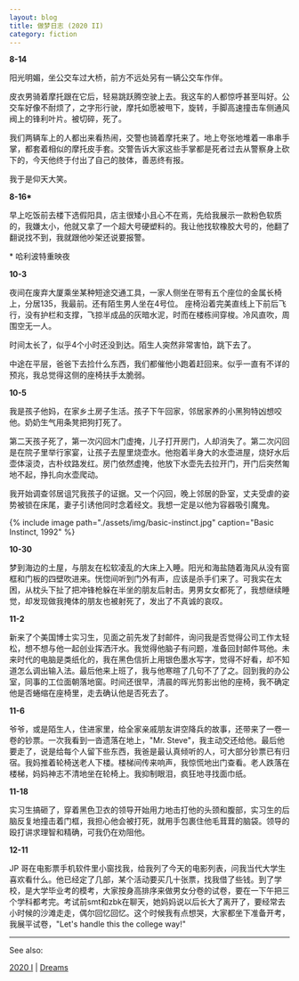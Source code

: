 ```yaml
---
layout: blog
title: 做梦日志 (2020 II)
category: fiction
---
```


**8-14**

阳光明媚，坐公交车过大桥，前方不远处另有一辆公交车作伴。

皮衣男骑着摩托跟在它后，轻易跳跃腾空驶上去。我这车的人都惊呼甚至叫好。公交车好像不耐烦了，之字形行驶，摩托如愿被甩下，旋转，手脚高速撞击车侧通风阀上的锋利叶片。被切碎，死了。

我们两辆车上的人都出来看热闹，交警也骑着摩托来了。地上夸张地堆着一串串手掌，都套着相似的摩托皮手套。交警告诉大家这些手掌都是死者过去从警察身上砍下的，今天他终于付出了自己的肢体，善恶终有报。

我于是仰天大笑。

**8-16\***

早上吃饭前去楼下选假阳具，店主很矮小且心不在焉，先给我展示一款粉色软质的，我嫌太小，他就又拿了一个超大号硬塑料的。我让他找软橡胶大号的，他翻了翻说找不到，我就跟他吵架还说要报警。

\* 哈利波特重映夜

**10-3**

夜间在废弃大厦乘坐某种短途交通工具，一家人侧坐在带有五个座位的金属长椅上，分居135，我最前。还有陌生男人坐在4号位。
座椅沿着完美直线上下前后飞行，没有护栏和支撑，飞掠半成品的灰暗水泥，时而在楼栋间穿梭。冷风直吹，周围空无一人。

时间太长了，似乎4个小时还没到达。陌生人突然非常害怕，跳下去了。

中途在平层，爸爸下去捡什么东西，我们都催他小跑着赶回来。似乎一直有不详的预兆，我总觉得这侧的座椅扶手太脆弱。

**10-5**

我是孩子他妈，在家乡土房子生活。孩子下午回家，邻居家养的小黑狗特凶想咬他。奶奶生气用条凳把狗打死了。

第二天孩子死了，第一次闪回木门虚掩，儿子打开房门，人却消失了。第二次闪回是在院子里举行家宴，让孩子去屋里烧壶水。他抱着半身大的水壶进屋，烧好水后壶体滚烫，古朴纹路发红。房门依然虚掩，他放下水壶先去拉开门，开门后突然匍地不起，挣扎向水壶爬动。

我开始调查邻居诅咒我孩子的证据。又一个闪回，晚上邻居的卧室，丈夫受虐的姿势被锁在床尾，妻子引诱他同时念着经文。我想一定是以他为容器吸引魔鬼。

{% include image path="./assets/img/basic-instinct.jpg" caption="Basic Instinct, 1992" %}

**10-30**

梦到海边的土屋，与朋友在松软凌乱的大床上入睡。阳光和海盐随着海风从没有窗框和门板的四壁吹进来。恍惚间听到门外有声，应该是杀手们来了。可我实在太困，从枕头下扯了把冲锋枪躲在半坐的朋友后射击。男男女女都死了，我想继续睡觉，却发现做我掩体的朋友也被射死了，发出了不真诚的哀叹。

**11-2**

新来了个美国博士实习生，见面之前先发了封邮件，询问我是否觉得公司工作太轻松，想不想与他一起创业挥洒汗水。我觉得他脑子有问题，准备回封邮件骂他。未来时代的电脑是类纸化的，我在黑色信折上用银色墨水写字，觉得不好看，却不知道怎么调出输入法。最后他来上班了，我与他寒暄了几句不了了之。回到我的办公室，同事的工位面朝落地窗。时间还很早，清晨的晖光剪影出他的座椅，我不确定他是否蜷缩在座椅里，走去确认他是否死去了。

**11-6**

爷爷，或是陌生人，住进家里，给全家亲戚朋友讲空降兵的故事，还带来了一卷一卷的钞票。一次我看到一沓遗落在地上，"Mr. Steve"，我主动交还给他。最后他要走了，说是给每个人留下些东西，我爸是最认真倾听的人，可大部分钞票已有归宿。我妈推着轮椅送老人下楼。楼梯间传来响声，我惊慌地出门查看。老人跌落在楼梯，妈妈神志不清地坐在轮椅上。我抑制眼泪，疯狂地寻找面巾纸。

**11-18**

实习生搞砸了，穿着黑色卫衣的领导开始用力地击打他的头颈和腹部，实习生的后脑反复地撞击着门框，我担心他会被打死，就用手包裹住他毛茸茸的脑袋。领导的殴打讲求理智和精确，可我仍在劝阻他。

**12-11**

JP 哥在电影票手机软件里小窗找我，给我列了今天的电影列表，问我当代大学生喜欢看什么。他已经定了几部，某个活动要买几十张票，找我借了些钱。到了学校，是大学毕业考的模考，大家按身高排序来做男女分卷的试卷，要在一下午把三个学科都考完。考试前smt和zbk在聊天，她妈妈说以后长大了离开了，要经常去小时候的沙滩走走，偶尔回忆回忆。这个时候我有点想哭，大家都坐下准备开考，我展平试卷，"Let's handle this the college way!"

------

See also:

[2020 I](/fiction/2020/05/29/my-dreams-2020-1.html) \| [Dreams](/lists/dreams.html)
